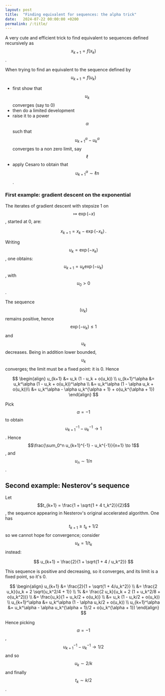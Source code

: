 ```yaml
---
layout: post
title:  "Finding equivalent for sequences: the alpha trick"
date:   2024-07-22 00:00:00 +0200
permalink: /:title/
---
```


A very cute and efficient trick to find equivalent to sequences defined recursively as $$x_{k+1} = f(x_k)$$.

When trying to find an equivalent to the sequence defined by $$u_{k+1} = f(u_k)$$
-  first show that $$u_k$$ converges (say to 0)
- then do a limited development
- raise it to a power $$\alpha$$ such that $$u_{k+1}^\alpha - u_k^\alpha$$ converges to a non zero limit, say $$\ell$$
- apply Cesaro to obtain that $$u_{k+1}^\alpha \sim \ell n$$.


### First example: gradient descent on the exponential
The iterates of gradient descent with stepsize 1 on $$\mapsto \exp(-x)$$, started at 0, are:

$$x_{k+1} = x_k - \exp(-x_k) \, .$$

Writing $$u_k = \exp(-x_k)$$, one obtains:
$$u_{k+1} = u_k \exp(-u_k)$$, with $$u_0 > 0$$.

The sequence $$(u_k)$$ remains positive, hence $$\exp(-u_k) \leq 1$$ and $$u_k$$ decreases.
Being in addition lower bounded, $$u_k$$ converges; the limit must be a fixed point: it is 0.
Hence

$$
\begin{align}
    u_{k+1} &= u_k (1 - u_k + o(u_k)) \\
    u_{k+1}^\alpha &= u_k^\alpha (1 - u_k + o(u_k))^\alpha \\
        &= u_k^\alpha (1 - \alpha u_k + o(u_k))\\
        &= u_k^\alpha - \alpha u_k^{\alpha + 1} + o(u_k^{\alpha + 1})
\end{align}
$$

Pick $$\alpha=-1$$ to obtain $$u_{k+1}^{-1} - u_k^{-1} \to 1$$.
Hence $$\frac{\sum_0^n u_{k+1}^{-1} - u_k^{-1}}{n+1} \to 1$$, and $$u_n \sim 1/n$$.


## Second example: Nesterov's sequence
Let $$t_{k+1} = \frac{1 + \sqrt{1 + 4 t_k^2}}{2}$$, the sequence appearing in Nesterov's original accelerated algorithm.
One has $$t_{k+1} \geq t_k +1/2$$ so we cannot hope for convergence; consider $$u_k = 1/t_k$$ instead:

$$
u_{k+1} = \frac{2}{1 + \sqrt{1 + 4 / u_k^2}}
$$

This sequence is positive and decreasing, so it converges, and its limit is a fixed point, so it's 0.

$$
\begin{align}
    u_{k+1} &= \frac{2}{1 + \sqrt{1 + 4/u_k^2}} \\
    &= \frac{2 u_k}{u_k + 2 \sqrt{u_k^2/4 + 1}} \\
    % &= \frac{2 u_k}{u_k + 2 (1 + u_k^2/8 + o(u_k^2))} \\
    &= \frac{u_k}{1 + u_k/2 + o(u_k)} \\
    &= u_k (1 - u_k/2 + o(u_k)) \\
    u_{k+1}^\alpha &= u_k^\alpha (1 - \alpha u_k/2 + o(u_k)) \\
    u_{k+1}^\alpha &= u_k^\alpha - \alpha u_k^{\alpha + 1}/2 + o(u_k^{\alpha + 1})
\end{align}
$$

Hence picking $$\alpha = -1$$, $$u_{k+1}^{-1} - u_k^{-1} \to 1/2$$ and so $$u_k \sim 2/k$$ and finally $$t_k \sim k/2$$.
